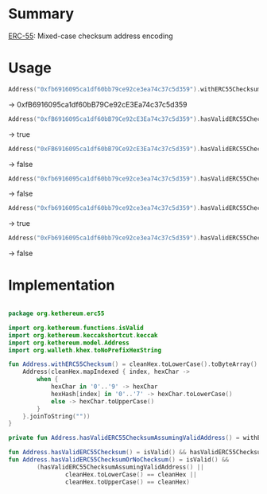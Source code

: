 # Summary

[ERC-55](https://eips.ethereum.org/EIPS/eip-55): Mixed-case checksum address encoding

# Usage

```kotlin
Address("0xfb6916095ca1df60bb79ce92ce3ea74c37c5d359").withERC55Checksum()
```

-> 0xfB6916095ca1df60bB79Ce92cE3Ea74c37c5d359

```kotlin
Address("0xfB6916095ca1df60bB79Ce92cE3Ea74c37c5d359").hasValidERC55Checksum()
```

-> true

```kotlin
Address("0xFB6916095ca1df60bB79Ce92cE3Ea74c37c5d359").hasValidERC55Checksum()
```

-> false

```kotlin
Address("0xfb6916095ca1df60bb79ce92ce3ea74c37c5d359").hasValidERC55Checksum()
```

-> false

```kotlin
Address("0xfb6916095ca1df60bb79ce92ce3ea74c37c5d359").hasValidERC55ChecksumOrNoChecksum()
```

-> true

```kotlin
Address("0xFb6916095ca1df60bb79ce92ce3ea74c37c5d359").hasValidERC55ChecksumOrNoChecksum()
```

-> false

# Implementation

```kotlin

package org.kethereum.erc55

import org.kethereum.functions.isValid
import org.kethereum.keccakshortcut.keccak
import org.kethereum.model.Address
import org.walleth.khex.toNoPrefixHexString

fun Address.withERC55Checksum() = cleanHex.toLowerCase().toByteArray().keccak().toNoPrefixHexString().let { hexHash ->
    Address(cleanHex.mapIndexed { index, hexChar ->
        when {
            hexChar in '0'..'9' -> hexChar
            hexHash[index] in '0'..'7' -> hexChar.toLowerCase()
            else -> hexChar.toUpperCase()
        }
    }.joinToString(""))
}

private fun Address.hasValidERC55ChecksumAssumingValidAddress() = withERC55Checksum().hex == hex

fun Address.hasValidERC55Checksum() = isValid() && hasValidERC55ChecksumAssumingValidAddress()
fun Address.hasValidERC55ChecksumOrNoChecksum() = isValid() &&
        (hasValidERC55ChecksumAssumingValidAddress() ||
                cleanHex.toLowerCase() == cleanHex ||
                cleanHex.toUpperCase() == cleanHex)
```
